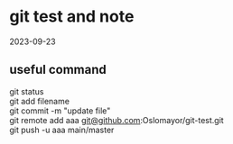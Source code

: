 # git test and note
2023-09-23

## useful command

git status  
git add filename  
git commit -m "update file"  
git remote add aaa git@github.com:Oslomayor/git-test.git  
git push -u aaa main/master  


